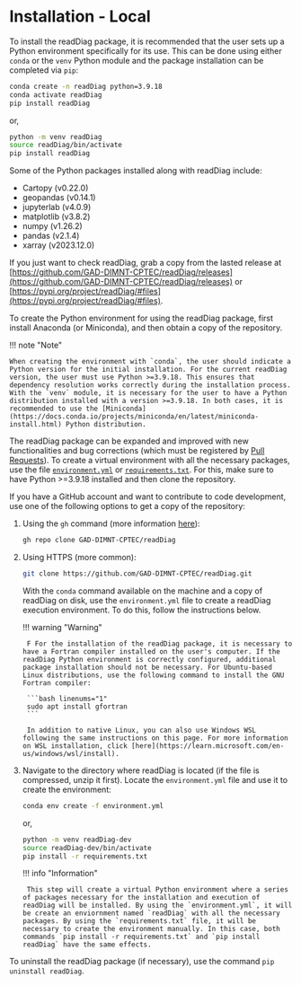 # Installation - Local

To install the readDiag package, it is recommended that the user sets up a Python environment specifically for its use. This can be done using either `conda` or the `venv` Python module and the package installation can be completed via `pip`:

```bash linenums="1"
conda create -n readDiag python=3.9.18
conda activate readDiag
pip install readDiag
```

or,

```bash linenums="1"
python -m venv readDiag
source readDiag/bin/activate
pip install readDiag
```

Some of the Python packages installed along with readDiag include:

* Cartopy (v0.22.0)
* geopandas (v0.14.1)
* jupyterlab (v4.0.9)
* matplotlib (v3.8.2)
* numpy (v1.26.2)
* pandas (v2.1.4)
* xarray (v2023.12.0)

If you just want to check readDiag, grab a copy from the lasted release at [https://github.com/GAD-DIMNT-CPTEC/readDiag/releases](https://github.com/GAD-DIMNT-CPTEC/readDiag/releases) or [https://pypi.org/project/readDiag/#files](https://pypi.org/project/readDiag/#files).

To create the Python environment for using the readDiag package, first install Anaconda (or Miniconda), and then obtain a copy of the repository.

!!! note "Note"

    When creating the environment with `conda`, the user should indicate a Python version for the initial installation. For the current readDiag version, the user must use Python >=3.9.18. This ensures that dependency resolution works correctly during the installation process. With the `venv` module, it is necessary for the user to have a Python distribution installed with a version >=3.9.18. In both cases, it is recommended to use the [Miniconda](https://docs.conda.io/projects/miniconda/en/latest/miniconda-install.html) Python distribution.

The readDiag package can be expanded and improved with new functionalities and bug corrections (which must be registered by [Pull Requests](https://github.com/GAD-DIMNT-CPTEC/readDiag/pulls)). To create a virtual  environment with all the necessary packages, use the file [`environment.yml`](https://raw.githubusercontent.com/GAD-DIMNT-CPTEC/readDiag/master/environment.yml) or [`requirements.txt`](https://raw.githubusercontent.com/GAD-DIMNT-CPTEC/readDiag/master/requirements.txt). For this, make sure to have Python >=3.9.18 installed and then clone the repository.

If you have a GitHub account and want to contribute to code development, use one of the following options to get a copy of the repository:

1. Using the `gh` command (more information [here](https://cli.github.com/)):

    ```bash linenums="1"
    gh repo clone GAD-DIMNT-CPTEC/readDiag
    ```

2. Using HTTPS (more common):

    ```bash linenums="1"
    git clone https://github.com/GAD-DIMNT-CPTEC/readDiag.git
    ```

    With the `conda` command available on the machine and a copy of readDiag on disk, use the `environment.yml` file to create a readDiag execution environment. To do this, follow the instructions below.
    
    !!! warning "Warning"
    
        F For the installation of the readDiag package, it is necessary to have a Fortran compiler installed on the user's computer. If the readDiag Python environment is correctly configured, additional package installation should not be necessary. For Ubuntu-based Linux distributions, use the following command to install the GNU Fortran compiler:
    
        ```bash linenums="1"
        sudo apt install gfortran
        ```
    
        In addition to native Linux, you can also use Windows WSL following the same instructions on this page. For more information on WSL installation, click [here](https://learn.microsoft.com/en-us/windows/wsl/install).

3. Navigate to the directory where readDiag is located (if the file is compressed, unzip it first). Locate the `environment.yml` file and use it to create the environment:

    ```bash linenums="1"
    conda env create -f environment.yml
    ```

    or, 

    ```bash linenums="1"
    python -m venv readDiag-dev
    source readDiag-dev/bin/activate
    pip install -r requirements.txt
    ```

    !!! info "Information"

        This step will create a virtual Python environment where a series of packages necessary for the installation and execution of readDiag will be installed. By using the `environment.yml`, it will be create an enviornment named `readDiag` with all the necessary packages. By using the `requirements.txt` file, it will be necessary to create the environment manually. In this case, both commands `pip install -r requirements.txt` and `pip install readDiag` have the same effects.

To uninstall the readDiag package (if necessary), use the command `pip uninstall readDiag`.
